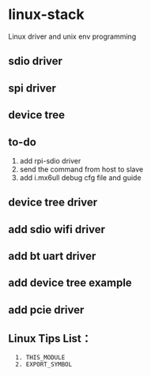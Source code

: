 # linux-stack
Linux driver and unix env programming

## sdio driver

## spi driver

## device tree

## to-do
1. add rpi-sdio driver
2. send the command from host to slave
3. add i.mx6ull debug cfg file and guide

## device tree driver
## add sdio wifi driver
## add bt uart driver
## add device tree example
## add pcie driver
## Linux Tips List：
```
  1. THIS_MODULE
  2. EXPORT_SYMBOL
```
